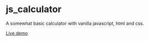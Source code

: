 # js_calculator

A somewhat basic calculator with vanilla javascript, html and css.

[Live demo](https://vwainman.github.io/js_calculator)
